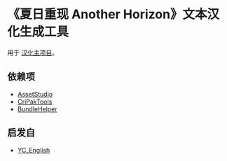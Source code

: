 # 《夏日重现 Another Horizon》文本汉化生成工具

用于 [汉化主项目](https://github.com/Xzonn/STRAHChsLocalization)。

## 依赖项
- [AssetStudio](https://github.com/Xzonn/AssetStudio/tree/17d103b8736d0d6a5f7a2592e7d915b6c44308af)
- [CriPakTools](https://github.com/Xzonn/CriPakTools/tree/9a109ff49d1f6b677662fd4aea9386a8dd515ad0)
- [BundleHelper](https://github.com/Xzonn/BundleHelper/tree/bfe22672b2c286d99c47809619537c26d81ec0f6)

## 启发自
- [YC_English](https://github.com/Thesola10/YC_English)